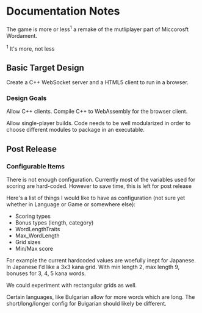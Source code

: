 # Documentation Notes

The game is more or less<sup>1</sup> a remake of the mutliplayer part of Miccorosft Wordament.

<sup>1</sup> It's more, not less

## Basic Target Design

Create a C++ WebSocket server and a HTML5 client to run in a browser.

### Design Goals

Allow C++ clients. Compile C++ to WebAssembly for the browser client.

Allow single-player builds. Code needs to be well modularized in order to choose different modules to package in an executable.

## Post Release

### Configurable Items

There is not enough configuration. Currently most of the variables used for scoring are hard-coded. However to save time, this is left for post release

Here's a list of things I would like to have as configuration (not sure yet whether in Language or Game or somewhere else):

* Scoring types
* Bonus types (length, category)
* WordLengthTraits
* Max_WordLength
* Grid sizes
* Min/Max score

For example the current hardcoded values are woefully inept for Japanese. In Japanese I'd like a 3x3 kana grid. With min length 2, max length 9, bonuses for 3, 4, 5 kana words.

We could experiment with rectangular grids as well.

Certain languages, like Bulgarian allow for more words which are long. The short/long/longer config for Bulgarian should likely be different.


